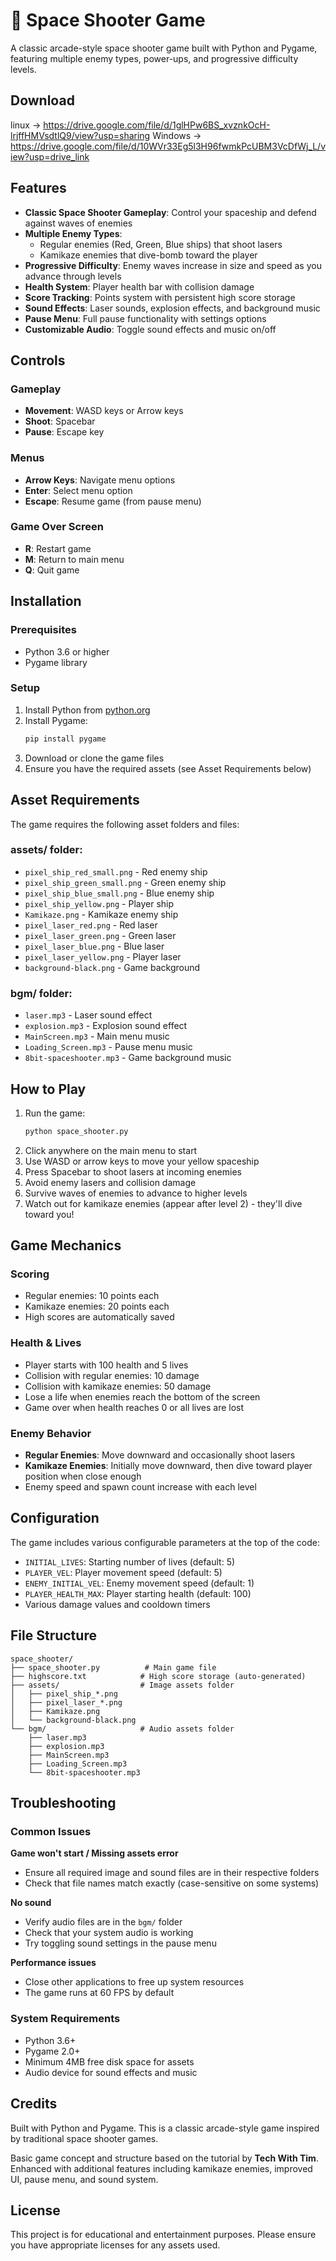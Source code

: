 # 🚀 Space Shooter Game

A classic arcade-style space shooter game built with Python and Pygame, featuring multiple enemy types, power-ups, and progressive difficulty levels.


## Download 
linux -> https://drive.google.com/file/d/1glHPw6BS_xvznkOcH-lrjffHMVsdtlQ9/view?usp=sharing
Windows -> https://drive.google.com/file/d/10WVr33Eg5l3H96fwmkPcUBM3VcDfWj_L/view?usp=drive_link

## Features

- **Classic Space Shooter Gameplay**: Control your spaceship and defend against waves of enemies
- **Multiple Enemy Types**: 
  - Regular enemies (Red, Green, Blue ships) that shoot lasers
  - Kamikaze enemies that dive-bomb toward the player
- **Progressive Difficulty**: Enemy waves increase in size and speed as you advance through levels
- **Health System**: Player health bar with collision damage
- **Score Tracking**: Points system with persistent high score storage
- **Sound Effects**: Laser sounds, explosion effects, and background music
- **Pause Menu**: Full pause functionality with settings options
- **Customizable Audio**: Toggle sound effects and music on/off

## Controls

### Gameplay
- **Movement**: WASD keys or Arrow keys
- **Shoot**: Spacebar
- **Pause**: Escape key

### Menus
- **Arrow Keys**: Navigate menu options
- **Enter**: Select menu option
- **Escape**: Resume game (from pause menu)

### Game Over Screen
- **R**: Restart game
- **M**: Return to main menu
- **Q**: Quit game

## Installation

### Prerequisites
- Python 3.6 or higher
- Pygame library

### Setup
1. Install Python from [python.org](https://python.org)
2. Install Pygame:
   ```bash
   pip install pygame
   ```
3. Download or clone the game files
4. Ensure you have the required assets (see Asset Requirements below)

## Asset Requirements

The game requires the following asset folders and files:

### assets/ folder:
- `pixel_ship_red_small.png` - Red enemy ship
- `pixel_ship_green_small.png` - Green enemy ship  
- `pixel_ship_blue_small.png` - Blue enemy ship
- `pixel_ship_yellow.png` - Player ship
- `Kamikaze.png` - Kamikaze enemy ship
- `pixel_laser_red.png` - Red laser
- `pixel_laser_green.png` - Green laser
- `pixel_laser_blue.png` - Blue laser
- `pixel_laser_yellow.png` - Player laser
- `background-black.png` - Game background

### bgm/ folder:
- `laser.mp3` - Laser sound effect
- `explosion.mp3` - Explosion sound effect
- `MainScreen.mp3` - Main menu music
- `Loading_Screen.mp3` - Pause menu music
- `8bit-spaceshooter.mp3` - Game background music

## How to Play

1. Run the game:
   ```bash
   python space_shooter.py
   ```
2. Click anywhere on the main menu to start
3. Use WASD or arrow keys to move your yellow spaceship
4. Press Spacebar to shoot lasers at incoming enemies
5. Avoid enemy lasers and collision damage
6. Survive waves of enemies to advance to higher levels
7. Watch out for kamikaze enemies (appear after level 2) - they'll dive toward you!

## Game Mechanics

### Scoring
- Regular enemies: 10 points each
- Kamikaze enemies: 20 points each
- High scores are automatically saved

### Health & Lives
- Player starts with 100 health and 5 lives
- Collision with regular enemies: 10 damage
- Collision with kamikaze enemies: 50 damage
- Lose a life when enemies reach the bottom of the screen
- Game over when health reaches 0 or all lives are lost

### Enemy Behavior
- **Regular Enemies**: Move downward and occasionally shoot lasers
- **Kamikaze Enemies**: Initially move downward, then dive toward player position when close enough
- Enemy speed and spawn count increase with each level

## Configuration

The game includes various configurable parameters at the top of the code:

- `INITIAL_LIVES`: Starting number of lives (default: 5)
- `PLAYER_VEL`: Player movement speed (default: 5)
- `ENEMY_INITIAL_VEL`: Enemy movement speed (default: 1)
- `PLAYER_HEALTH_MAX`: Player starting health (default: 100)
- Various damage values and cooldown timers

## File Structure

```
space_shooter/
├── space_shooter.py          # Main game file
├── highscore.txt            # High score storage (auto-generated)
├── assets/                  # Image assets folder
│   ├── pixel_ship_*.png
│   ├── pixel_laser_*.png
│   ├── Kamikaze.png
│   └── background-black.png
└── bgm/                     # Audio assets folder
    ├── laser.mp3
    ├── explosion.mp3
    ├── MainScreen.mp3
    ├── Loading_Screen.mp3
    └── 8bit-spaceshooter.mp3
```

## Troubleshooting

### Common Issues

**Game won't start / Missing assets error**
- Ensure all required image and sound files are in their respective folders
- Check that file names match exactly (case-sensitive on some systems)

**No sound**
- Verify audio files are in the `bgm/` folder
- Check that your system audio is working
- Try toggling sound settings in the pause menu

**Performance issues**
- Close other applications to free up system resources
- The game runs at 60 FPS by default

### System Requirements
- Python 3.6+
- Pygame 2.0+
- Minimum 4MB free disk space for assets
- Audio device for sound effects and music

## Credits

Built with Python and Pygame. This is a classic arcade-style game inspired by traditional space shooter games.

Basic game concept and structure based on the tutorial by **Tech With Tim**. Enhanced with additional features including kamikaze enemies, improved UI, pause menu, and sound system.

## License

This project is for educational and entertainment purposes. Please ensure you have appropriate licenses for any assets used.
